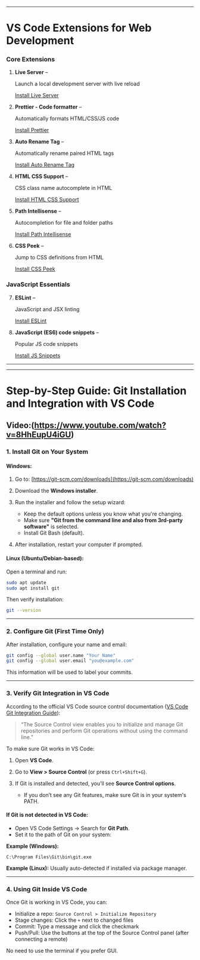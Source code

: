 
---

# VS Code Extensions for Web Development

### Core Extensions

1. **Live Server** –

    Launch a local development server with live reload

    [Install Live Server](https://marketplace.visualstudio.com/items?itemName=ritwickdey.LiveServer)

2. **Prettier - Code formatter** –

    Automatically formats HTML/CSS/JS code
    
    [Install Prettier](https://marketplace.visualstudio.com/items?itemName=esbenp.prettier-vscode)

3. **Auto Rename Tag** –

    Automatically rename paired HTML tags

    [Install Auto Rename Tag](https://marketplace.visualstudio.com/items?itemName=formulahendry.auto-rename-tag)

4. **HTML CSS Support** –

    CSS class name autocomplete in HTML

    [Install HTML CSS Support](https://marketplace.visualstudio.com/items?itemName=ecmel.vscode-html-css)

5. **Path Intellisense** –

    Autocompletion for file and folder paths

    [Install Path Intellisense](https://marketplace.visualstudio.com/items?itemName=christian-kohler.path-intellisense)

6. **CSS Peek** –

    Jump to CSS definitions from HTML

    [Install CSS Peek](https://marketplace.visualstudio.com/items?itemName=pranaygp.vscode-css-peek)

### JavaScript Essentials

7. **ESLint** –

    JavaScript and JSX linting

    [Install ESLint](https://marketplace.visualstudio.com/items?itemName=dbaeumer.vscode-eslint)

8. **JavaScript (ES6) code snippets** –

    Popular JS code snippets

    [Install JS Snippets](https://marketplace.visualstudio.com/items?itemName=xabikos.JavaScriptSnippets)

 
---
 
---

# Step-by-Step Guide: Git Installation and Integration with VS Code
## Video:(https://www.youtube.com/watch?v=8HhEupU4iGU)

### 1. **Install Git on Your System**

#### Windows:

1. Go to: [https://git-scm.com/downloads](https://git-scm.com/downloads)
2. Download the **Windows installer**.
3. Run the installer and follow the setup wizard:

   * Keep the default options unless you know what you're changing.
   * Make sure **"Git from the command line and also from 3rd-party software"** is selected.
   * Install Git Bash (default).
4. After installation, restart your computer if prompted.

#### Linux (Ubuntu/Debian-based):

Open a terminal and run:

```bash
sudo apt update
sudo apt install git
```

Then verify installation:

```bash
git --version
```

---

### 2. **Configure Git (First Time Only)**

After installation, configure your name and email:

```bash
git config --global user.name "Your Name"
git config --global user.email "you@example.com"
```

This information will be used to label your commits.

---

### 3. **Verify Git Integration in VS Code**

According to the official VS Code source control documentation
([VS Code Git Integration Guide](http://code.visualstudio.com/docs/sourcecontrol/overview#:~:text=The%20Source%20Control%20view%20enables,without%20using%20the%20command%20line.&text=Make%20sure%20that%20Git%20is,before%20you%20get%20these%20features.)):

> “The Source Control view enables you to initialize and manage Git repositories and perform Git operations without using the command line.”

To make sure Git works in VS Code:

1. Open **VS Code**.
2. Go to **View > Source Control** (or press `Ctrl+Shift+G`).
3. If Git is installed and detected, you’ll see **Source Control options**.

   * If you don’t see any Git features, make sure Git is in your system's PATH.

#### If Git is not detected in VS Code:

* Open VS Code Settings → Search for **Git Path**.
* Set it to the path of Git on your system:

**Example (Windows):**

```
C:\Program Files\Git\bin\git.exe
```

**Example (Linux):**
Usually auto-detected if installed via package manager.

---

### 4. **Using Git Inside VS Code**

Once Git is working in VS Code, you can:

* Initialize a repo: `Source Control > Initialize Repository`
* Stage changes: Click the `+` next to changed files
* Commit: Type a message and click the checkmark
* Push/Pull: Use the buttons at the top of the Source Control panel (after connecting a remote)

No need to use the terminal if you prefer GUI.
 

